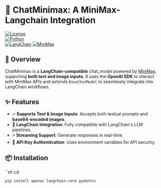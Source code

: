 # 🚀 ChatMinimax: A MiniMax-Langchain Integration

[![License](https://img.shields.io/badge/license-MIT-blue.svg)](LICENSE)  
[![Python](https://img.shields.io/badge/python-3.8%2B-blue)](https://www.python.org/)  
[![LangChain](https://img.shields.io/badge/langchain-compatible-brightgreen)](https://www.langchain.com/) 
[![MiniMax](https://img.shields.io/badge/MiniMax-Supported-blue?style=flat&logo=appveyor)](https://filecdn.minimax.chat/public/969d635c-cab6-45cc-8d61-47c9fe40c81f.png?x-oss-process=image/format,webp)


## 📌 Overview  

ChatMinimax is a **LangChain-compatible** chat_model powered by [MiniMax](https://www.minimaxi.com/en), supporting **both text and image inputs**. It uses the **OpenAI SDK** to interact with MiniMax APIs and extends `BaseChatModel` to seamlessly integrate into LangChain workflows.  

## ✨ Features  

- 🔥 **Supports Text & Image Inputs**: Accepts both textual prompts and **base64-encoded images**.  
- 🚀 **LangChain Integration**: Fully compatible with LangChain's LLM pipelines.  
- ⚡ **Streaming Support**: Generate responses in real-time.  
- 🔑 **API Key Authentication**: Uses environment variables for API security.  

## 📦 Installation  

``sh
cd 

```sh
pip install openai langchain-core pydantic
```
